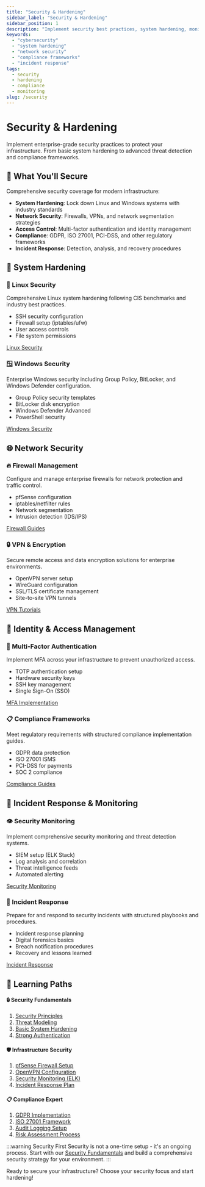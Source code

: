 ```yaml
---
title: "Security & Hardening"
sidebar_label: "Security & Hardening"
sidebar_position: 1
description: "Implement security best practices, system hardening, monitoring, and compliance for enterprise environments."
keywords:
  - "cybersecurity"
  - "system hardening"
  - "network security"
  - "compliance frameworks"
  - "incident response"
tags:
  - security
  - hardening
  - compliance
  - monitoring
slug: /security
---
```


# Security & Hardening

Implement enterprise-grade security practices to protect your infrastructure. From basic system hardening to advanced threat detection and compliance frameworks.

## 🎯 What You'll Secure

Comprehensive security coverage for modern infrastructure:

- **System Hardening**: Lock down Linux and Windows systems with industry standards
- **Network Security**: Firewalls, VPNs, and network segmentation strategies
- **Access Control**: Multi-factor authentication and identity management
- **Compliance**: GDPR, ISO 27001, PCI-DSS, and other regulatory frameworks
- **Incident Response**: Detection, analysis, and recovery procedures

## 🔐 System Hardening

<div className="row">
  <div className="col col--6">
    <div className="card">
      <div className="card__header">
        <h3>🐧 Linux Security</h3>
      </div>
      <div className="card__body">
        <p>Comprehensive Linux system hardening following CIS benchmarks and industry best practices.</p>
        <ul>
          <li>SSH security configuration</li>
          <li>Firewall setup (iptables/ufw)</li>
          <li>User access controls</li>
          <li>File system permissions</li>
        </ul>
      </div>
      <div className="card__footer">
        <a href="/docs/security/linux-hardening" className="button button--primary button--block">
          Linux Security
        </a>
      </div>
    </div>
  </div>
  
  <div className="col col--6">
    <div className="card">
      <div className="card__header">
        <h3>🪟 Windows Security</h3>
      </div>
      <div className="card__body">
        <p>Enterprise Windows security including Group Policy, BitLocker, and Windows Defender configuration.</p>
        <ul>
          <li>Group Policy security templates</li>
          <li>BitLocker disk encryption</li>
          <li>Windows Defender Advanced</li>
          <li>PowerShell security</li>
        </ul>
      </div>
      <div className="card__footer">
        <a href="/docs/security/windows-hardening" className="button button--primary button--block">
          Windows Security
        </a>
      </div>
    </div>
  </div>
</div>

## 🌐 Network Security

<div className="row">
  <div className="col col--6">
    <div className="card">
      <div className="card__header">
        <h3>🔥 Firewall Management</h3>
      </div>
      <div className="card__body">
        <p>Configure and manage enterprise firewalls for network protection and traffic control.</p>
        <ul>
          <li>pfSense configuration</li>
          <li>iptables/netfilter rules</li>
          <li>Network segmentation</li>
          <li>Intrusion detection (IDS/IPS)</li>
        </ul>
      </div>
      <div className="card__footer">
        <a href="/docs/security/network-security/firewalls" className="button button--primary button--block">
          Firewall Guides
        </a>
      </div>
    </div>
  </div>
  
  <div className="col col--6">
    <div className="card">
      <div className="card__header">
        <h3>🔒 VPN & Encryption</h3>
      </div>
      <div className="card__body">
        <p>Secure remote access and data encryption solutions for enterprise environments.</p>
        <ul>
          <li>OpenVPN server setup</li>
          <li>WireGuard configuration</li>
          <li>SSL/TLS certificate management</li>
          <li>Site-to-site VPN tunnels</li>
        </ul>
      </div>
      <div className="card__footer">
        <a href="/docs/security/network-security/vpn" className="button button--primary button--block">
          VPN Tutorials
        </a>
      </div>
    </div>
  </div>
</div>

## 👤 Identity & Access Management

<div className="row">
  <div className="col col--6">
    <div className="card">
      <div className="card__header">
        <h3>🔐 Multi-Factor Authentication</h3>
      </div>
      <div className="card__body">
        <p>Implement MFA across your infrastructure to prevent unauthorized access.</p>
        <ul>
          <li>TOTP authentication setup</li>
          <li>Hardware security keys</li>
          <li>SSH key management</li>
          <li>Single Sign-On (SSO)</li>
        </ul>
      </div>
      <div className="card__footer">
        <a href="/docs/security/authentication/mfa" className="button button--primary button--block">
          MFA Implementation
        </a>
      </div>
    </div>
  </div>
  
  <div className="col col--6">
    <div className="card">
      <div className="card__header">
        <h3>📋 Compliance Frameworks</h3>
      </div>
      <div className="card__body">
        <p>Meet regulatory requirements with structured compliance implementation guides.</p>
        <ul>
          <li>GDPR data protection</li>
          <li>ISO 27001 ISMS</li>
          <li>PCI-DSS for payments</li>
          <li>SOC 2 compliance</li>
        </ul>
      </div>
      <div className="card__footer">
        <a href="/docs/security/compliance" className="button button--primary button--block">
          Compliance Guides
        </a>
      </div>
    </div>
  </div>
</div>

## 🚨 Incident Response & Monitoring

<div className="row">
  <div className="col col--6">
    <div className="card">
      <div className="card__header">
        <h3>👁️ Security Monitoring</h3>
      </div>
      <div className="card__body">
        <p>Implement comprehensive security monitoring and threat detection systems.</p>
        <ul>
          <li>SIEM setup (ELK Stack)</li>
          <li>Log analysis and correlation</li>
          <li>Threat intelligence feeds</li>
          <li>Automated alerting</li>
        </ul>
      </div>
      <div className="card__footer">
        <a href="/docs/security/monitoring" className="button button--primary button--block">
          Security Monitoring
        </a>
      </div>
    </div>
  </div>
  
  <div className="col col--6">
    <div className="card">
      <div className="card__header">
        <h3>🚨 Incident Response</h3>
      </div>
      <div className="card__body">
        <p>Prepare for and respond to security incidents with structured playbooks and procedures.</p>
        <ul>
          <li>Incident response planning</li>
          <li>Digital forensics basics</li>
          <li>Breach notification procedures</li>
          <li>Recovery and lessons learned</li>
        </ul>
      </div>
      <div className="card__footer">
        <a href="/docs/security/incident-response" className="button button--primary button--block">
          Incident Response
        </a>
      </div>
    </div>
  </div>
</div>

## 🎯 Learning Paths

<div className="row">
  <div className="col col--4">
    <h4>🔒 Security Fundamentals</h4>
    <ol>
      <li><a href="/docs/security/fundamentals/security-principles">Security Principles</a></li>
      <li><a href="/docs/security/fundamentals/threat-modeling">Threat Modeling</a></li>
      <li><a href="/docs/security/linux-hardening/basics">Basic System Hardening</a></li>
      <li><a href="/docs/security/authentication/password-policies">Strong Authentication</a></li>
    </ol>
  </div>
  
  <div className="col col--4">
    <h4>🛡️ Infrastructure Security</h4>
    <ol>
      <li><a href="/docs/security/network-security/firewalls/pfsense">pfSense Firewall Setup</a></li>
      <li><a href="/docs/security/network-security/vpn/openvpn">OpenVPN Configuration</a></li>
      <li><a href="/docs/security/monitoring/elk-stack">Security Monitoring (ELK)</a></li>
      <li><a href="/docs/security/incident-response/playbooks">Incident Response Plan</a></li>
    </ol>
  </div>
  
  <div className="col col--4">
    <h4>📋 Compliance Expert</h4>
    <ol>
      <li><a href="/docs/security/compliance/gdpr">GDPR Implementation</a></li>
      <li><a href="/docs/security/compliance/iso27001">ISO 27001 Framework</a></li>
      <li><a href="/docs/security/compliance/audit-logging">Audit Logging Setup</a></li>
      <li><a href="/docs/security/compliance/risk-assessment">Risk Assessment Process</a></li>
    </ol>
  </div>
</div>

:::warning Security First
Security is not a one-time setup - it's an ongoing process. Start with our [Security Fundamentals](/docs/security/fundamentals) and build a comprehensive security strategy for your environment.
:::

Ready to secure your infrastructure? Choose your security focus and start hardening!